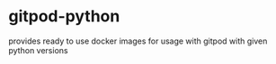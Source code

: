 # gitpod-python
provides ready to use docker images for usage with gitpod with given python versions
